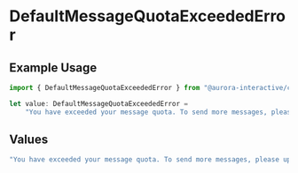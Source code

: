 # DefaultMessageQuotaExceededError

## Example Usage

```typescript
import { DefaultMessageQuotaExceededError } from "@aurora-interactive/chatbot-api-sdk/models/components";

let value: DefaultMessageQuotaExceededError =
    "You have exceeded your message quota. To send more messages, please upgrade your plan or wait until your subscription renews.";
```

## Values

```typescript
"You have exceeded your message quota. To send more messages, please upgrade your plan or wait until your subscription renews."
```